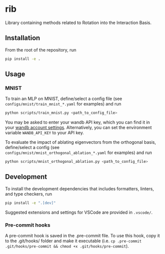 # rib

Library containing methods related to Rotation into the Interaction Basis.

## Installation

From the root of the repository, run

```bash
pip install -e .
```

## Usage

### MNIST

To train an MLP on MNIST, define/select a config file (see `configs/mnist/train_mnist_*.yaml` for examples) and run

```bash
python scripts/train_mnist.py <path_to_config_file>
```

You may be asked to enter your wandb API key, which you can find it in your [wandb account settings](https://wandb.ai/settings). Alternatively, you can set the environment variable `WANDB_API_KEY` to your API key.

To evaluate the impact of ablating eigenvectors from the orthogonal basis, define/select a config (see `configs/mnist/mnist_orthogonal_ablation_*.yaml` for examples) and run

```bash
python scripts/mnist_orthogonal_ablation.py <path_to_config_file>
```

## Development

To install the development dependencies that includes formatters, linters, and type checkers, run

```bash
pip install -e ".[dev]"
```

Suggested extensions and settings for VSCode are provided in `.vscode/`.

### Pre-commit hooks

A pre-commit hook is saved in the .pre-commit file. To use this hook, copy it to the .git/hooks/ folder and make it executable (i.e. `cp .pre-commit .git/hooks/pre-commit && chmod +x .git/hooks/pre-commit`).